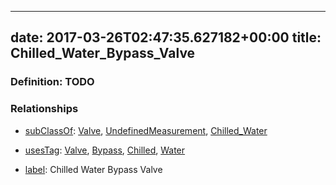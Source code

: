 
---
date: 2017-03-26T02:47:35.627182+00:00
title: Chilled_Water_Bypass_Valve
---
### Definition: TODO

### Relationships

* [subClassOf](http://www.w3.org/2000/01/rdf-schema#subClassOf): [Valve](https://brickschema.org/schema/1.0/Brick#Valve), [UndefinedMeasurement](https://brickschema.org/schema/1.0/Brick#UndefinedMeasurement), [Chilled_Water](https://brickschema.org/schema/1.0/Brick#Chilled_Water)

* [usesTag](https://brickschema.org/schema/1.0/BrickFrame#usesTag): [Valve](https://brickschema.org/schema/1.0/BrickTag#Valve), [Bypass](https://brickschema.org/schema/1.0/BrickTag#Bypass), [Chilled](https://brickschema.org/schema/1.0/BrickTag#Chilled), [Water](https://brickschema.org/schema/1.0/BrickTag#Water)

* [label](http://www.w3.org/2000/01/rdf-schema#label): Chilled Water Bypass Valve
